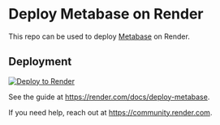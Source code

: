# Deploy Metabase on Render

This repo can be used to deploy [Metabase](https://metabase.com) on Render.

## Deployment

[![Deploy to Render](https://render.com/images/deploy-to-render-button.svg)](https://render.com/deploy?repo=https://github.com/render-examples/metabase)

See the guide at https://render.com/docs/deploy-metabase.

If you need help, reach out at https://community.render.com.
